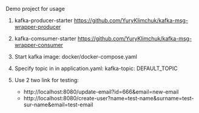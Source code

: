 Demo project for usage 
  1. kafka-producer-starter https://github.com/YuryKlimchuk/kafka-msg-wrapper-producer
  2. kafka-comsumer-starter https://github.com/YuryKlimchuk/kafka-msg-wrapper-consumer

1. Start kafka image: docker/docker-compose.yaml
2. Specify topic in in application.yaml: kafka-topic: DEFAULT_TOPIC
3. Use 2 two link for testing:
   - http://localhost:8080/update-email?id=666&email=new-email
   - http://localhost:8080/create-user?name=test-name&surname=test-sur-name&email=test-email
